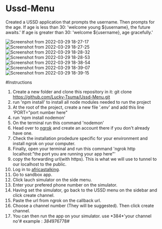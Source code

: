 # Ussd-Menu
Created a USSD application that prompts the username.
Then prompts for the age.
If age is less than 30: 'welcome young ${username}, the future awaits.'
If age is greater than 30: 'welcome ${username}, age gracefully.'

![Screenshot from 2022-03-29 18-27-17](https://user-images.githubusercontent.com/55623011/160649905-2149eaa5-2d57-427d-8fd4-eb5cf87e1224.png)
![Screenshot from 2022-03-29 18-27-25](https://user-images.githubusercontent.com/55623011/160649970-7920aaa1-d02f-4a52-9257-7bdc9a2498d1.png)
![Screenshot from 2022-03-29 18-28-32](https://user-images.githubusercontent.com/55623011/160650045-84f321f7-0620-4cab-95a4-5da2de132215.png)
![Screenshot from 2022-03-29 18-28-53](https://user-images.githubusercontent.com/55623011/160650071-c3f826bf-3f93-42d9-822b-260bf477f3fa.png)
![Screenshot from 2022-03-29 18-38-54](https://user-images.githubusercontent.com/55623011/160650627-1e160ed7-286e-4ef9-b343-410f77af2fde.png)
![Screenshot from 2022-03-29 18-39-07](https://user-images.githubusercontent.com/55623011/160650653-1d1a2aa8-42c9-4c6f-b07e-c6cdad263fd0.png)
![Screenshot from 2022-03-29 18-39-15](https://user-images.githubusercontent.com/55623011/160650689-b4adbe00-250a-4a90-9b99-e15bd86fdc11.png)


#Instructions
1. Create a new folder and clone this repository in it: git clone https://github.com/Lucky-Tsuma/Ussd-Menu.git
2. run 'npm install' to install all node modules needed to run the project
3. At the root of the project, create a new file '.env' and add this line 'PORT="port number here"
4. run 'npm install nodemon' 
5. On the terminal run this command 'nodemon'
6. Head over to [ngrok](https://ngrok.com/) and create an account there if you don't already have one.
7. Check the installation prodedure specific for your environment and install ngrok on your computer.
8. Finally, open your terminal and run this command 'ngrok http localhost:"the port you are running your app here"'
9. copy the forwarding url(with https). This is what we will use to tunnel to our localhost to the public.
10. Log in to [africastalking](https://africastalking.com/).
11. Go to sandbox app.
12. Click lauch simulator on the side menu.
13. Enter your prefered phone number on the simulator. 
14. Having set the simulator, go back to the USSD menu on the sidebar and click create channel.
15. Paste the url from ngrok on the callback url.
16. Choose a channel number (They will be suggested). Then click create channel.
17. You can then run the app on your simulator. use \*384\*'your channel no'# example : *384*976778#
